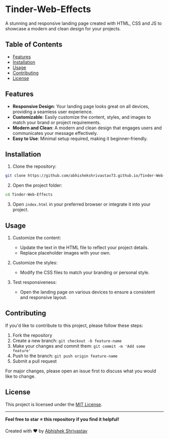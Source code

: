 # Tinder-Web-Effects

A stunning and responsive landing page created with HTML, CSS  and JS to showcase a modern and clean design for your projects.

## Table of Contents

- [Features](#features)
- [Installation](#installation)
- [Usage](#usage)
- [Contributing](#contributing)
- [License](#license)


## Features

- **Responsive Design**: Your landing page looks great on all devices, providing a seamless user experience.
- **Customizable**: Easily customize the content, styles, and images to match your brand or project requirements.
- **Modern and Clean**: A modern and clean design that engages users and communicates your message effectively.
- **Easy to Use**: Minimal setup required, making it beginner-friendly.

## Installation

1. Clone the repository:

```bash
git clone https://github.com/abhishekshrivastav73.github.io/Tinder-Web-Effects.git
```

2. Open the project folder:

```bash
cd Tinder-Web-Effects
```

3. Open `index.html` in your preferred browser or integrate it into your project.

## Usage

1. Customize the content:
   - Update the text in the HTML file to reflect your project details.
   - Replace placeholder images with your own.

2. Customize the styles:
   - Modify the CSS files to match your branding or personal style.

3. Test responsiveness:
   - Open the landing page on various devices to ensure a consistent and responsive layout.

## Contributing

If you'd like to contribute to this project, please follow these steps:

1. Fork the repository
2. Create a new branch: `git checkout -b feature-name`
3. Make your changes and commit them: `git commit -m 'Add some feature'`
4. Push to the branch: `git push origin feature-name`
5. Submit a pull request

For major changes, please open an issue first to discuss what you would like to change.

## License

This project is licensed under the [MIT License](LICENSE).

---

**Feel free to star ⭐ this repository if you find it helpful!**

Created with ❤️ by [Abhishek Shrivastav](https://github.com/AbhishekShrivastav73)

